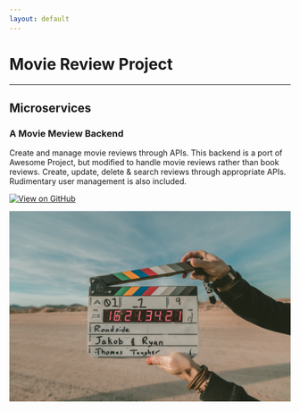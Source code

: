 ```yaml
---
layout: default
---
```

# Movie Review Project
---
## Microservices

### A Movie Meview Backend

Create and manage movie reviews through APIs.  This backend is a port of Awesome Project, but modified to handle movie reviews rather than book reviews.  Create, update, delete & search reviews through appropriate APIs.  Rudimentary user management is also included.

[![View on GitHub](https://img.shields.io/badge/GitHub-View_on_GitHub-blue?logo=GitHub)](https://github.com/harish-babu/movie-reviews)

<center><img src="assets/img/jakob-owens-CiUR8zISX60-unsplash.jpg"/></center>

